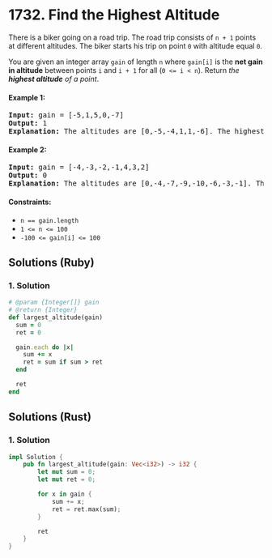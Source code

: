 # 1732. Find the Highest Altitude
There is a biker going on a road trip. The road trip consists of `n + 1` points at different altitudes. The biker starts his trip on point `0` with altitude equal `0`.

You are given an integer array `gain` of length `n` where `gain[i]` is the **net gain in altitude** between points `i` and `i + 1` for all (`0 <= i < n`). Return *the **highest altitude** of a point*.

#### Example 1:
<pre>
<strong>Input:</strong> gain = [-5,1,5,0,-7]
<strong>Output:</strong> 1
<strong>Explanation:</strong> The altitudes are [0,-5,-4,1,1,-6]. The highest is 1.
</pre>

#### Example 2:
<pre>
<strong>Input:</strong> gain = [-4,-3,-2,-1,4,3,2]
<strong>Output:</strong> 0
<strong>Explanation:</strong> The altitudes are [0,-4,-7,-9,-10,-6,-3,-1]. The highest is 0.
</pre>

#### Constraints:
* `n == gain.length`
* `1 <= n <= 100`
* `-100 <= gain[i] <= 100`

## Solutions (Ruby)

### 1. Solution
```Ruby
# @param {Integer[]} gain
# @return {Integer}
def largest_altitude(gain)
  sum = 0
  ret = 0

  gain.each do |x|
    sum += x
    ret = sum if sum > ret
  end

  ret
end
```

## Solutions (Rust)

### 1. Solution
```Rust
impl Solution {
    pub fn largest_altitude(gain: Vec<i32>) -> i32 {
        let mut sum = 0;
        let mut ret = 0;

        for x in gain {
            sum += x;
            ret = ret.max(sum);
        }

        ret
    }
}
```
